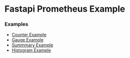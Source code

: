 # Fastapi Prometheus Example


### Examples
- [Counter Example ](counter.py)
- [Gauge Example ](gauge.py)
- [Summmary Example ](summary.py)
- [Histogram Example](histogram.py)
